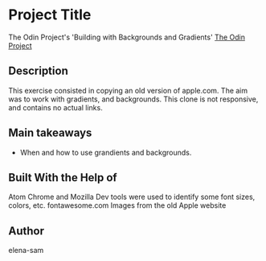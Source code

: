 # Project Title

The Odin Project's 'Building with Backgrounds and Gradients' [The Odin Project](https://www.theodinproject.com/lessons/building-with-backgrounds-and-gradients)

## Description

This exercise consisted in copying an old version of apple.com. The aim was to work with gradients, and backgrounds. This clone is not responsive, and contains no actual links.

## Main takeaways

- When and how to use grandients and backgrounds.

## Built With the Help of

Atom
Chrome and Mozilla Dev tools were used to identify some font sizes, colors, etc.
fontawesome.com
Images from the old Apple website

## Author

elena-sam

